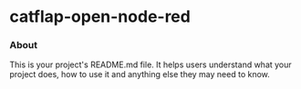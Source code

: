 catflap-open-node-red
=====================

### About

This is your project's README.md file. It helps users understand what your
project does, how to use it and anything else they may need to know.